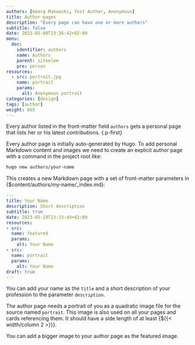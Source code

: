 ```yaml
---
authors: [Georg Makowski, Test Author, Anonymous]
title: Author pages
description: "Every page can have one or more authors"
subtitle: false
date: 2023-05-08T23:26:42+02:00 
menu:
  doc:
    identifier: authors
    name: Authors
    parent: siteelem
    pre: person
resources:
  - src: portrait.jpg
    name: portrait
    params:
      alt: Anonymous portrait
categories: [design]
tags: [author]
weight: 665
---
```


Every author listed in the front-matter field `authors` gets a personal page that lists her or his latest contributions.
{.p-first}
<!--more-->

Every author page is initially auto-generated by Hugo. To add personal Markdown content and images we need to create an explicit author page with a command in the project root like:

```sh {.left-in}
hugo new authors/your-name
```

This creates a new Markdown page with a set of front-matter parameters in {$content/authors/my-name/_index.md}:

```yaml {.left-in}
---
title: Your Name
description: Short description
subtitle: true
date: 2023-05-10T23:33:49+02:00
resources:
- src: 
  name: featured
  params:
    alt: Your Name
- src: 
  name: portrait
  params:
    alt: Your Name
draft: true
---
```

You can add your name as the `title` and a short description of your profession to the parameter `description`.

The author page needs a portrait of you as a quadratic image file for the source named `portrait`. This image is also used on all your pages and cards referencing them. It should have a side length of at least {${{< width/column 2 >}}}.

You can add a bigger image to your author page as the featured image.